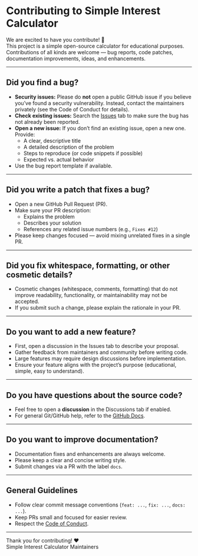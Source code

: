 # Contributing to Simple Interest Calculator

We are excited to have you contribute! 🎉  
This project is a simple open-source calculator for educational purposes. Contributions of all kinds are welcome — bug reports, code patches, documentation improvements, ideas, and enhancements.

---

## Did you find a bug?
- **Security issues:** Please do **not** open a public GitHub issue if you believe you’ve found a security vulnerability. Instead, contact the maintainers privately (see the Code of Conduct for details).
- **Check existing issues:** Search the [Issues](../../issues) tab to make sure the bug has not already been reported.
- **Open a new issue:** If you don’t find an existing issue, open a new one. Provide:
  - A clear, descriptive title  
  - A detailed description of the problem  
  - Steps to reproduce (or code snippets if possible)  
  - Expected vs. actual behavior  
- Use the bug report template if available.

---

## Did you write a patch that fixes a bug?
- Open a new GitHub Pull Request (PR).  
- Make sure your PR description:
  - Explains the problem  
  - Describes your solution  
  - References any related issue numbers (e.g., `Fixes #12`)  
- Please keep changes focused — avoid mixing unrelated fixes in a single PR.  

---

## Did you fix whitespace, formatting, or other cosmetic details?
- Cosmetic changes (whitespace, comments, formatting) that do not improve readability, functionality, or maintainability may not be accepted.  
- If you submit such a change, please explain the rationale in your PR.

---

## Do you want to add a new feature?
- First, open a discussion in the Issues tab to describe your proposal.  
- Gather feedback from maintainers and community before writing code.  
- Large features may require design discussions before implementation.  
- Ensure your feature aligns with the project’s purpose (educational, simple, easy to understand).  

---

## Do you have questions about the source code?
- Feel free to open a **discussion** in the Discussions tab if enabled.  
- For general Git/GitHub help, refer to the [GitHub Docs](https://docs.github.com/).  

---

## Do you want to improve documentation?
- Documentation fixes and enhancements are always welcome.  
- Please keep a clear and concise writing style.  
- Submit changes via a PR with the label `docs`.

---

## General Guidelines
- Follow clear commit message conventions (`feat: ...`, `fix: ...`, `docs: ...`).  
- Keep PRs small and focused for easier review.  
- Respect the [Code of Conduct](CODE_OF_CONDUCT.md).  

---

Thank you for contributing! ❤️  
Simple Interest Calculator Maintainers
